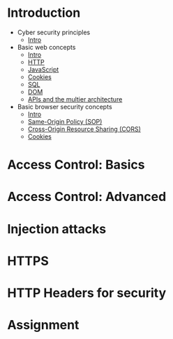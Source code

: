 # Introduction
* Cyber security principles
    * [Intro](001introduction\001cybersecurityprinciples\000intro.md)
* Basic web concepts
    * [Intro](001introduction\002basicwebconcepts\000intro.md)
    * [HTTP](001introduction\002basicwebconcepts\001http.md)
    * [JavaScript](001introduction\002basicwebconcepts\002javascript.md)
    * [Cookies](001introduction\002basicwebconcepts\003cookies.md)
    * [SQL](001introduction\002basicwebconcepts\004sql.md)
    * [DOM](001introduction\002basicwebconcepts\005dom.md)
    * [APIs and the multier architecture](001introduction\002basicwebconcepts\006apisandthemultitierarchitecture.md)
* Basic browser security concepts
    * [Intro](001introduction\003basicbrowsersecurityconcepts\000intro.md)
    * [Same-Origin Policy (SOP)](001introduction\003basicbrowsersecurityconcepts\001sameoriginpolicy.md)
    * [Cross-Origin Resource Sharing (CORS)](001introduction\003basicbrowsersecurityconcepts\002crossoriginresourcesharing.md)
    * [Cookies](001introduction\003basicbrowsersecurityconcepts\003cookies.md)

# Access Control: Basics

# Access Control: Advanced

# Injection attacks

# HTTPS

# HTTP Headers for security

# Assignment